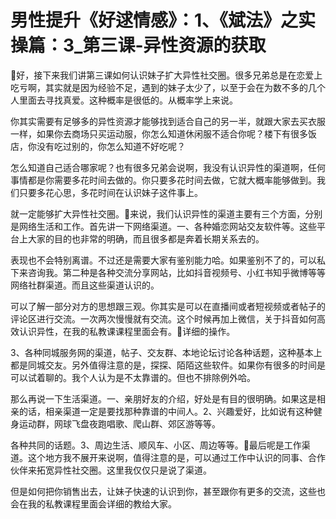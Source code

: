 # 男性提升《好逑情感》：1、《斌法》之实操篇：3_第三课-异性资源的获取

🎼好，接下来我们讲第三课如何认识妹子扩大异性社交圈。很多兄弟总是在恋爱上吃亏啊，其实就是因为经验不足，遇到的妹子太少了，以至于会在为数不多的几个人里面去寻找真爱。这种概率是很低的。从概率学上来说。

你其实需要有足够多的异性资源才能够找到适合自己的另一半，就跟大家去买衣服一样，如果你去商场只买运动服，你怎么知道休闲服不适合你呢？楼下有很多饭店，你没有吃过别的，你怎么知道不好吃呢？

怎么知道自己适合哪家呢？也有很多兄弟会说啊，我没有认识异性的渠道啊，任何事情都是你需要多花时间去做的。你只要多花时间去做，它就大概率能够做到。我们只要多花心思，多花时间在认识妹子这件事上。

就一定能够扩大异性社交圈。🎼来说，我们认识异性的渠道主要有三个方面，分别是网络生活和工作。首先讲一下网络渠道。一、各种婚恋网站交友软件等。这些平台上大家的目的也非常的明确，而且很多都是奔着长期关系去的。

表现也不会特别离谱。不过还是需要大家有鉴别能力哈。如果鉴别不了的，可以私下来咨询我。第二种是各种交流分享网站，比如抖音视频号、小红书知乎微博等等网络社群渠道。而且这些渠道认识的。

可以了解一部分对方的思想跟三观。你其实是可以在直播间或者短视频或者帖子的评论区进行交流。一次两次慢慢就有交流。这个时候再加上微信，关于抖音如何高效认识异性，在我的私教课课程里面会有。🎼详细的操作。

3、各种同城服务网的渠道，帖子、交友群、本地论坛讨论各种话题，这种基本上都是同城交友。另外值得注意的是，探探、陌陌这些软件。如果你有很多的时间是可以试着聊的。我个人认为是不太靠谱的。但也不排除例外哈。

那么再说一下生活渠道。一、亲朋好友的介绍，好处是有目的很明确。如果这是相亲的话，相亲渠道一定是要找那种靠谱的中间人。2、兴趣爱好，比如说有这种健身运动群，网球飞盘夜跑唱歌、爬山群、郊区游等等。

各种共同的话题。3、周边生活、顺风车、小区、周边等等。🎼最后呢是工作渠道。这个地方我不展开来说啊，值得注意的是，可以通过工作中认识的同事、合作伙伴来拓宽异性社交圈。这里我仅仅只是说了渠道。

但是如何把你销售出去，让妹子快速的认识到你，甚至跟你有更多的交流，这些也会在我的私教课程里面会详细的教给大家。

